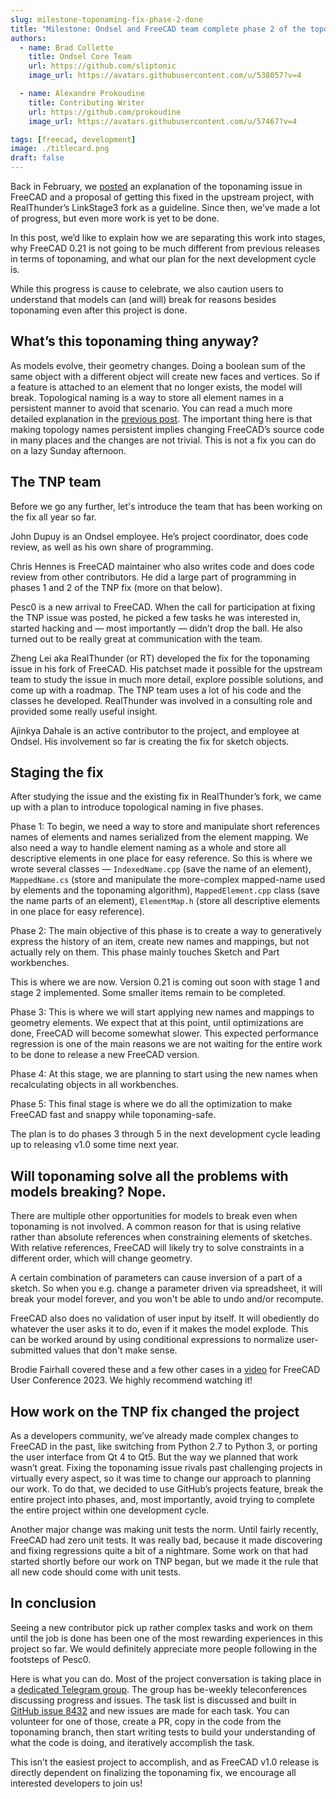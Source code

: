 ```yaml
---
slug: milestone-toponaming-fix-phase-2-done
title: "Milestone: Ondsel and FreeCAD team complete phase 2 of the toponaming fix"
authors:
  - name: Brad Collette
    title: Ondsel Core Team
    url: https://github.com/sliptonic
    image_url: https://avatars.githubusercontent.com/u/538057?v=4

  - name: Alexandre Prokoudine
    title: Contributing Writer
    url: https://github.com/prokoudine
    image_url: https://avatars.githubusercontent.com/u/57467?v=4

tags: [freecad, development]
image: ./titlecard.png
draft: false
---
```


Back in February, we [posted](https://ondsel.com/blog/freecad-topological-naming/) an explanation of the toponaming issue in FreeCAD and a proposal of getting this fixed in the upstream project, with RealThunder’s LinkStage3 fork as a guideline. Since then, we’ve made a lot of progress, but even more work is yet to be done.

In this post, we’d like to explain how we are separating this work into stages, why FreeCAD 0.21 is not going to be much different from previous releases in terms of toponaming, and what our plan for the next development cycle is.

While this progress is cause to celebrate, we also caution users to understand that models can (and will) break for reasons besides toponaming even after this project is done.

## What’s this toponaming thing anyway?

As models evolve, their geometry changes. Doing a boolean sum of the same object with a different object will create new faces and vertices. So if a feature is attached to an element that no longer exists, the model will break. Topological naming is a way to store all element names in a persistent manner to avoid that scenario. You can read a much more detailed explanation in the [previous post](https://ondsel.com/blog/freecad-topological-naming/). The important thing here is that making topology names persistent implies changing FreeCAD’s source code in many places and the changes are not trivial. This is not a fix you can do on a lazy Sunday afternoon.

## The TNP team

Before we go any further, let's introduce the team that has been working on the fix all year so far.

John Dupuy is an Ondsel employee. He’s project coordinator, does code review, as well as his own share of programming.

Chris Hennes is FreeCAD maintainer who also writes code and does code review from other contributors. He did a large part of programming in phases 1 and 2 of the TNP fix (more on that below).

Pesc0 is a new arrival to FreeCAD. When the call for participation at fixing the TNP issue was posted, he picked a few tasks he was interested in, started hacking and — most importantly — didn’t drop the ball. He also turned out to be really great at communication with the team.

Zheng Lei aka RealThunder (or RT) developed the fix for the toponaming issue in his fork of FreeCAD. His patchset made it possible for the upstream team to study the issue in much more detail, explore possible solutions, and come up with a roadmap. The TNP team uses a lot of his code and the classes he developed. RealThunder was involved in a consulting role and provided some really useful insight.

Ajinkya Dahale is an active contributor to the project, and employee at Ondsel. His involvement so far is creating the fix for sketch objects.

## Staging the fix

After studying the issue and the existing fix in RealThunder’s fork, we came up with a plan to introduce topological naming in five phases.

Phase 1: To begin, we need a way to store and manipulate short references names of elements and names serialized from the element mapping. We also need a way to handle element naming as a whole and store all descriptive elements in one place for easy reference. So this is where we wrote several classes — `IndexedName.cpp` (save the name of an element), `MappedName.cs` (store and manipulate the more-complex mapped-name used by elements and the toponaming algorithm), `MappedElement.cpp` class (save the name parts of an element), `ElementMap.h` (store all descriptive elements in one place for easy reference).

Phase 2: The main objective of this phase is to create a way to generatively express the history of an item, create new names and mappings, but not actually rely on them. This phase mainly touches Sketch and Part workbenches.

This is where we are now. Version 0.21 is coming out soon with stage 1 and stage 2 implemented. Some smaller items remain to be completed.

Phase 3: This is where we will start applying new names and mappings to geometry elements. We expect that at this point, until optimizations are done, FreeCAD will become somewhat slower. This expected performance regression is one of the main reasons we are not waiting for the entire work to be done to release a new FreeCAD version.

Phase 4: At this stage, we are planning to start using the new names when recalculating objects in all workbenches.

Phase 5: This final stage is where we do all the optimization to make FreeCAD fast and snappy while toponaming-safe.

The plan is to do phases 3 through 5 in the next development cycle leading up to releasing v1.0 some time next year.

## Will toponaming solve all the problems with models breaking? Nope.

There are multiple other opportunities for models to break even when toponaming is not involved. A common reason for that is using relative rather than absolute references when constraining elements of sketches. With relative references, FreeCAD will likely try to solve constraints in a different order, which will change geometry.

A certain combination of parameters can cause inversion of a part of a sketch. So when you e.g. change a parameter driven via spreadsheet, it will break your model forever, and you won't be able to undo and/or recompute.

FreeCAD also does no validation of user input by itself. It will obediently do whatever the user asks it to do, even if it makes the model explode. This can be worked around by using conditional expressions to normalize user-submitted values that don't make sense.

Brodie Fairhall covered these and a few other cases in a [video](https://www.youtube.com/watch?v=Yp6cIMA7LsI) for FreeCAD User Conference 2023. We highly recommend watching it!

## How work on the TNP fix changed the project

As a developers community, we’ve already made complex changes to FreeCAD in the past, like switching from Python 2.7 to Python 3, or porting the user interface from Qt 4 to Qt5. But the way we planned that work wasn’t great. Fixing the toponaming issue rivals past challenging projects in virtually every aspect, so it was time to change our approach to planning our work.
To do that, we decided to use GitHub’s projects feature, break the entire project into phases, and, most importantly, avoid trying to complete the entire project within one development cycle.

Another major change was making unit tests the norm. Until fairly recently, FreeCAD had zero unit tests. It was really bad, because it made discovering and fixing regressions quite a bit of a nightmare. Some work on that had started shortly before our work on TNP began, but we made it the rule that all new code should come with unit tests.

## In conclusion

Seeing a new contributor pick up rather complex tasks and work on them until the job is done has been one of the most rewarding experiences in this project so far. We would definitely appreciate more people following in the footsteps of Pesc0.

Here is what you can do. Most of the project conversation is taking place in a [dedicated Telegram group](https://t.me/toponamingchat). The group has be-weekly teleconferences discussing progress and issues. The task list is discussed and built in [GitHub issue 8432](https://github.com/FreeCAD/FreeCAD/issues/8432) and new issues are made for each task. You can volunteer for one of those, create a PR, copy in the code from the toponaming branch, then start writing tests to build your understanding of what the code is doing, and iteratively accomplish the task.

This isn’t the easiest project to accomplish, and as FreeCAD v1.0 release is directly dependent on finalizing the toponaming fix, we encourage all interested developers to join us!
